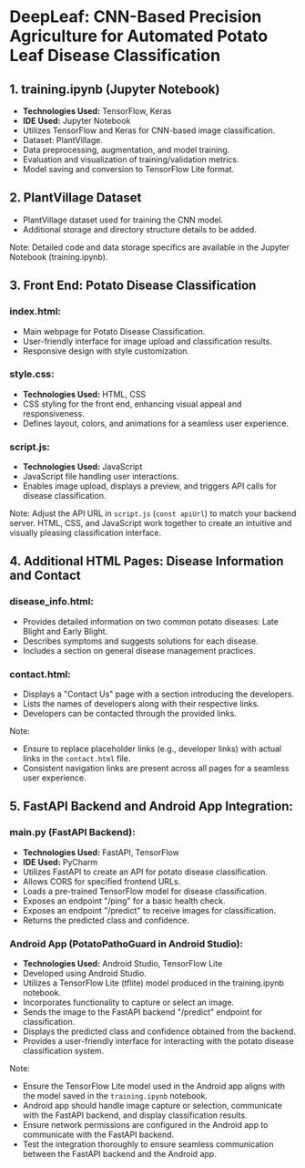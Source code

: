 # DeepLeaf: CNN-Based Precision Agriculture for Automated Potato Leaf Disease Classification

## 1. training.ipynb (Jupyter Notebook)
- **Technologies Used:** TensorFlow, Keras
- **IDE Used:** Jupyter Notebook
- Utilizes TensorFlow and Keras for CNN-based image classification.
- Dataset: PlantVillage.
- Data preprocessing, augmentation, and model training.
- Evaluation and visualization of training/validation metrics.
- Model saving and conversion to TensorFlow Lite format.

## 2. PlantVillage Dataset
- PlantVillage dataset used for training the CNN model.
- Additional storage and directory structure details to be added.

Note: Detailed code and data storage specifics are available in the Jupyter Notebook (training.ipynb).

## 3. Front End: Potato Disease Classification

### index.html:
- Main webpage for Potato Disease Classification.
- User-friendly interface for image upload and classification results.
- Responsive design with style customization.

### style.css:
- **Technologies Used:** HTML, CSS
- CSS styling for the front end, enhancing visual appeal and responsiveness.
- Defines layout, colors, and animations for a seamless user experience.

### script.js:
- **Technologies Used:** JavaScript
- JavaScript file handling user interactions.
- Enables image upload, displays a preview, and triggers API calls for disease classification.

Note: Adjust the API URL in `script.js` (`const apiUrl`) to match your backend server.
HTML, CSS, and JavaScript work together to create an intuitive and visually pleasing classification interface.

## 4. Additional HTML Pages: Disease Information and Contact

### disease_info.html:
- Provides detailed information on two common potato diseases: Late Blight and Early Blight.
- Describes symptoms and suggests solutions for each disease.
- Includes a section on general disease management practices.

### contact.html:
- Displays a "Contact Us" page with a section introducing the developers.
- Lists the names of developers along with their respective links.
- Developers can be contacted through the provided links.

Note: 
- Ensure to replace placeholder links (e.g., developer links) with actual links in the `contact.html` file.
- Consistent navigation links are present across all pages for a seamless user experience.

## 5. FastAPI Backend and Android App Integration:

### main.py (FastAPI Backend):
- **Technologies Used:** FastAPI, TensorFlow
- **IDE Used:** PyCharm
- Utilizes FastAPI to create an API for potato disease classification.
- Allows CORS for specified frontend URLs.
- Loads a pre-trained TensorFlow model for disease classification.
- Exposes an endpoint "/ping" for a basic health check.
- Exposes an endpoint "/predict" to receive images for classification.
- Returns the predicted class and confidence.

### Android App (PotatoPathoGuard in Android Studio):
- **Technologies Used:** Android Studio, TensorFlow Lite
- Developed using Android Studio.
- Utilizes a TensorFlow Lite (tflite) model produced in the training.ipynb notebook.
- Incorporates functionality to capture or select an image.
- Sends the image to the FastAPI backend "/predict" endpoint for classification.
- Displays the predicted class and confidence obtained from the backend.
- Provides a user-friendly interface for interacting with the potato disease classification system.

Note:
- Ensure the TensorFlow Lite model used in the Android app aligns with the model saved in the `training.ipynb` notebook.
- Android app should handle image capture or selection, communicate with the FastAPI backend, and display classification results.
- Ensure network permissions are configured in the Android app to communicate with the FastAPI backend.
- Test the integration thoroughly to ensure seamless communication between the FastAPI backend and the Android app.

